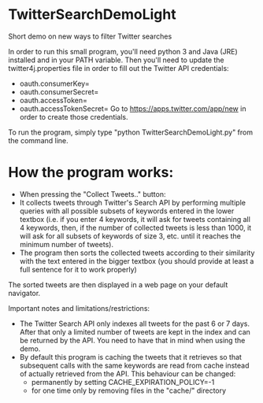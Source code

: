 # TwitterSearchDemoLight
Short demo on new ways to filter Twitter searches

In order to run this small program, you'll need python 3 and Java (JRE) installed and in your PATH variable.
Then you'll need to update the twitter4j.properties file in order to fill out the Twitter API credentials:
-  oauth.consumerKey=
-  oauth.consumerSecret=
-  oauth.accessToken=
-  oauth.accessTokenSecret=
Go to https://apps.twitter.com/app/new in order to create those credentials.

To run the program, simply type "python TwitterSearchDemoLight.py" from the command line.

# How the program works:
- When pressing the "Collect Tweets.." button:
- It collects tweets through Twitter's Search API by performing multiple queries with all possible subsets of keywords entered in the lower textbox (i.e. if you enter 4 keywords, it will ask for tweets containing all 4 keywords, then, if the number of collected tweets is less than 1000, it will ask for all subsets of keywords of size 3, etc. until it reaches the minimum number of tweets).
- The program then sorts the collected tweets according to their similarity with the text entered in the bigger textbox (you should provide at least a full sentence for it to work properly)

The sorted tweets are then displayed in a web page on your default navigator.

Important notes and limitations/restrictions:
- The Twitter Search API only indexes all tweets for the past 6 or 7 days. After that only a limited number of tweets are kept in the index and can be returned by the API. You need to have that in mind when using the demo.
- By default this program is caching the tweets that it retrieves so that subsequent calls with the same keywords are read from cache instead of actually retrieved from the API. This behaviour can be changed:
  - permanently by setting CACHE_EXPIRATION_POLICY=-1
  - for one time only by removing files in the "cache/" directory


